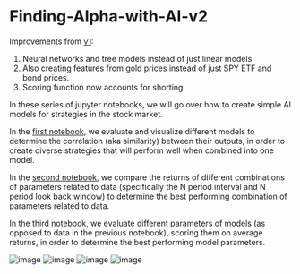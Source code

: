 # Finding-Alpha-with-AI-v2

Improvements from [v1]:
1. Neural networks and tree models instead of just linear models
2. Also creating features from gold prices instead of just SPY ETF and bond prices.
3. Scoring function now accounts for shorting

In these series of jupyter notebooks, we will go over how to create simple AI models for strategies in the stock market. 

In the [first notebook], we evaluate and visualize different models to determine the correlation (aka similarity) between their outputs, in order to create diverse strategies that will perform well when combined into one model.

In the [second notebook], we compare the returns of different combinations of parameters related to data (specifically the N period interval and N period look back window) to determine the best performing combination of parameters related to data.

In the [third notebook], we evaluate different parameters of models (as opposed to data in the previous notebook), scoring them on average returns, in order to determine the best performing model parameters.

![image](https://github.com/replacementAI/Finding-Alpha-with-AI-v2/assets/55959390/4b247223-ba20-46ce-b1dd-b1d58367df25)
![image](https://github.com/replacementAI/Finding-Alpha-with-AI-v2/assets/55959390/e0f480df-e85e-432d-ad97-7566b004dc0a)
![image](https://github.com/replacementAI/Finding-Alpha-with-AI-v2/assets/55959390/a538ab62-1e9e-45de-a6ba-435deeab8583)
![image](https://github.com/replacementAI/Finding-Alpha-with-AI-v2/assets/55959390/63c64a66-ba99-4ce6-bb52-a3cc019ea9b0)

[v1]: https://github.com/replacementAI/Finding-Alpha-with-AI
[first notebook]: https://github.com/replacementAI/
[second notebook]: https://github.com/replacementAI/
[third notebook]: https://github.com/replacementAI/
